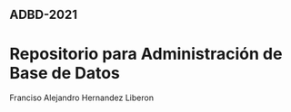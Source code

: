 ## ADBD-2021
# Repositorio para Administración de Base de Datos
Franciso Alejandro Hernandez Liberon

